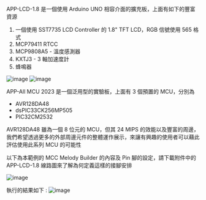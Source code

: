 APP-LCD-1.8 是一個使用 Arduino UNO 相容介面的擴充板，上面有如下的豐富資源
1.  一個使用 SST7735 LCD Controller 的 1.8" TFT LCD，RGB 信號使用 565 格式
2.  MCP79411 RTCC
3.  MCP9808A5 - 溫度感測器
4.  KXTJ3 - 3 軸加速度計
5. 蜂鳴器

![image](https://github.com/CalvinHoMicrochip/APP-LCD-1.8-TFT-and-RTCC/assets/20454551/bd8e60d1-f85f-4493-b57f-d4cd97d76b33)
![image](https://github.com/CalvinHoMicrochip/APP-LCD-1.8-TFT-and-RTCC/assets/20454551/5bf582f5-9aea-48e8-8c38-97f0e2bca427)

APP-All MCU 2023 是一個泛用型的實驗板，上面有 3 個預置的 MCU，分別為
-  AVR128DA48
-  dsPIC33CK256MP505
-  PIC32CM2532

AVR128DA48 雖為一個 8 位元的 MCU，但其 24 MIPS 的效能以及豐富的周邊，我們希望透過更多的外部周邊元件的整體運作展示，來讓有興趣的使用者可以藉此評估使用此系列 MCU 的可能性

以下為本範例的 MCC Melody Builder 的內容及 Pin 腳的設定，請下載附件中的 APP-LCD-1.8 線路圖來了解為何定義這樣的接腳安排

![image](https://github.com/CalvinHoMicrochip/APP-LCD-1.8-TFT-and-RTCC/assets/20454551/ae137553-7a51-4cd6-91fb-cc62cc92cd0a)

執行的結果如下 : 
![image](https://github.com/CalvinHoMicrochip/APP-LCD-1.8-TFT-and-RTCC/assets/20454551/dae7b1f6-f2e3-4809-802d-110a138da2a5)
